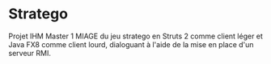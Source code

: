 # Stratego
Projet IHM Master 1 MIAGE du jeu stratego en Struts 2 comme client léger et Java FX8 comme client lourd, dialoguant à l'aide de la mise en place d'un serveur RMI.

